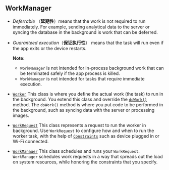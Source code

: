 ## WorkManager

- *Deferrable* （**延期性**）means that the work is not required to run immediately. For example, sending analytical data to the server or syncing the database in the background is work that can be deferred.

- *Guaranteed execution*（**保证执行性**） means that the task will run even if the app exits or the device restarts.

  **Note:**

  - `WorkManager` is not intended for in-process background work that can be terminated safely if the app process is killed.
  - `WorkManager` is not intended for tasks that require immediate execution.



- [`Worker`](https://developer.android.com/reference/androidx/work/Worker.html)
  This class is where you define the actual work (the task) to run in the background. You extend this class and override the [`doWork()`](https://developer.android.com/reference/androidx/work/Worker.html#doWork()) method. The `doWork()` method is where you put code to be performed in the background, such as syncing data with the server or processing images.
- [`WorkRequest`](https://developer.android.com/reference/androidx/work/WorkRequest.html)
  This class represents a request to run the worker in background. Use `WorkRequest` to configure how and when to run the worker task, with the help of [`Constraints`](https://developer.android.com/reference/androidx/work/Constraints.html) such as device plugged in or Wi-Fi connected. 
- [`WorkManager`](https://developer.android.com/reference/androidx/work/WorkManager.html)
  This class schedules and runs your `WorkRequest`. `WorkManager` schedules work requests in a way that spreads out the load on system resources, while honoring the constraints that you specify. 